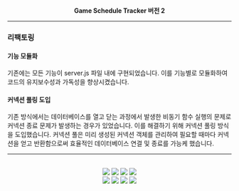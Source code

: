 <div align=center><strong>Game Schedule Tracker 버전 2</strong></div>
<hr>

### 리팩토링

#### 기능 모듈화 
기존에는 모든 기능이 server.js 파일 내에 구현되었습니다. 
이를 기능별로 모듈화하여 코드의 유지보수성과 가독성을 향상시켰습니다. 

#### 커넥션 풀링 도입
기존 방식에서는 데이터베이스를 열고 닫는 과정에서 발생한 비동기 함수 실행의 문제로 커넥션 종료 문제가 발생하는 경우가 있었습니다.
이를 해결하기 위해 커넥션 풀링 방식을 도입했습니다. 
커넥션 풀은 미리 생성된 커넥션 객체를 관리하여 필요할 때마다 커넥션을 얻고 반환함으로써 효율적인 데이터베이스 연결 및 종료를 가능케 했습니다.


<hr>

<div align=center> 
<br>
  
<img src="https://img.shields.io/badge/html5-E34F26?style=for-the-badge&logo=html5&logoColor=white"> 
<img src="https://img.shields.io/badge/css-1572B6?style=for-the-badge&logo=css3&logoColor=white"> 
<img src="https://img.shields.io/badge/javascript-F7DF1E?style=for-the-badge&logo=javascript&logoColor=black"> 
<img src="https://img.shields.io/badge/mysql-4479A1?style=for-the-badge&logo=mysql&logoColor=white"> 

<br>

<img src="https://img.shields.io/badge/react-61DAFB?style=for-the-badge&logo=react&logoColor=black"> 
<img src="https://img.shields.io/badge/node.js-339933?style=for-the-badge&logo=Node.js&logoColor=white">
<img src="https://img.shields.io/badge/express-000000?style=for-the-badge&logo=express&logoColor=white"> 
<img src="https://img.shields.io/badge/github-181717?style=for-the-badge&logo=github&logoColor=white">
